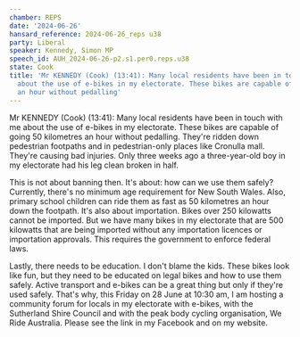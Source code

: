 ```yaml
---
chamber: REPS
date: '2024-06-26'
hansard_reference: 2024-06-26_reps u38
party: Liberal
speaker: Kennedy, Simon MP
speech_id: AUH_2024-06-26-p2.s1.per0.reps.u38
state: Cook
title: 'Mr KENNEDY (Cook) (13:41): Many local residents have been in touch with me
  about the use of e-bikes in my electorate. These bikes are capable of going 50 kilometres
  an hour without pedalling'
---
```


Mr KENNEDY (Cook) (13:41): Many local residents have been in touch with me about the use of e-bikes in my electorate. These bikes are capable of going 50 kilometres an hour without pedalling. They're ridden down pedestrian footpaths and in pedestrian-only places like Cronulla mall. They're causing bad injuries. Only three weeks ago a three-year-old boy in my electorate had his leg clean broken in half.

This is not about banning then. It's about: how can we use them safely? Currently, there's no minimum age requirement for New South Wales. Also, primary school children can ride them as fast as 50 kilometres an hour down the footpath. It's also about importation. Bikes over 250 kilowatts cannot be imported. But we have many bikes in my electorate that are 500 kilowatts that are being imported without any importation licences or importation approvals. This requires the government to enforce federal laws.

Lastly, there needs to be education. I don't blame the kids. These bikes look like fun, but they need to be educated on legal bikes and how to use them safely. Active transport and e-bikes can be a great thing but only if they're used safely. That's why, this Friday on 28 June at 10:30 am, I am hosting a community forum for locals in my electorate with e-bikes, with the Sutherland Shire Council and with the peak body cycling organisation, We Ride Australia. Please see the link in my Facebook and on my website.